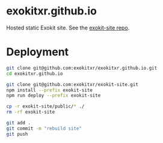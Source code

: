 # exokitxr.github.io

Hosted static Exokit site. See the [exokit-site repo](https://github.com/exokitxr/exokit-site).

<h1> Deployment </h1>

```sh
git clone git@github.com:exokitxr/exokitxr.github.io.git
cd exokitxr.github.io

git clone git@github.com:exokitxr/exokit-site.git
npm install --prefix exokit-site
npm run deploy --prefix exokit-site

cp -r exokit-site/public/* ./
rm -rf exokit-site

git add .
git commit -m "rebuild site"
git push
```
